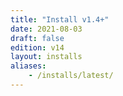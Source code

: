 ```yaml
---
title: "Install v1.4+"
date: 2021-08-03
draft: false
edition: v14
layout: installs
aliases:
    - /installs/latest/
---
```


